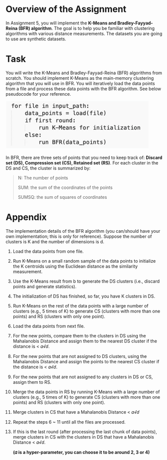 # Overview of the Assignment 

In Assignment 5, you will implement the **K-Means and Bradley-Fayyad-Reina (BFR) algorithm**. The goal is to help you be familiar with clustering algorithms with various distance measurements. The datasets you are going to use are synthetic datasets.

# Task

You  will  write  the  K-Means  and  Bradley-Fayyad-Reina  (BFR)  algorithms  from  scratch.  You  should implement K-Means as the main-memory clustering algorithm that you will use in BFR. You will iteratively load  the  data  points  from  a  file  and  process  these  data  points  with  the  BFR  algorithm. See  below pseudocode for your reference.

![Snip20200513_2](https://github.com/lzl12051/INF553-Foundations-and-Applications-of-Data-Mining/raw/master/A5/pics/Snip20200513_2.png)

In BFR, there are three sets of points that you need to keep track of: **Discard set (DS), Compression set (CS), Retained set (RS)**. For each cluster in the DS and CS, the cluster is summarized by:

> N: The number of points 
>
> SUM: the sum of the coordinates of the points 
>
> SUMSQ: the sum of squares of coordinates

# Appendix

The implementation details of the BFR algorithm (you can/should have your own implementation; this is only for reference). Suppose the number of clusters is  K and the number of dimensions is d.

1. Load the data points from one file.

2. Run  K-Means  on  a  small  random  sample  of  the  data  points  to  initialize  the  K  centroids  using  the Euclidean distance as the similarity measurement.

3. Use the K-Means result from b to generate the DS clusters (i.e., discard points and generate statistics). 

4. The initialization of DS has finished, so far, you have K clusters in DS.

5. Run  K-Means  on  the  rest  of  the  data  points  with  a  large  number  of  clusters  (e.g.,  5  times  of  K)  to generate CS (clusters with more than one points) and RS (clusters with only one point).

6. Load the data points from next file.

7. For the new points, compare them to  the clusters in DS  using the Mahalanobis Distance and assign them to the nearest DS cluster if the distance is < 𝛼√𝑑.

8. For the new points that are not assigned to DS clusters,  using the Mahalanobis Distance and assign the points to the nearest CS cluster if the distance is < 𝛼√𝑑.

9. For the new points that are not assigned to any clusters in DS or CS, assign them to RS.

10. Merge the data points in RS by running K-Means with a large number of clusters (e.g., 5 times of K) to generate CS (clusters with more than one points) and RS (clusters with only one point).

11. Merge clusters in CS that have a Mahalanobis Distance < 𝛼√𝑑

12. Repeat the steps 6 ~ 11 until all the files are processed.

13. If this is the last round (after processing the last chunk of data points), merge clusters in CS with the clusters in DS that have a Mahalanobis Distance < 𝛼√𝑑.

    **(𝛼 is a hyper-parameter, you can choose it to be around 2, 3 or 4)**

